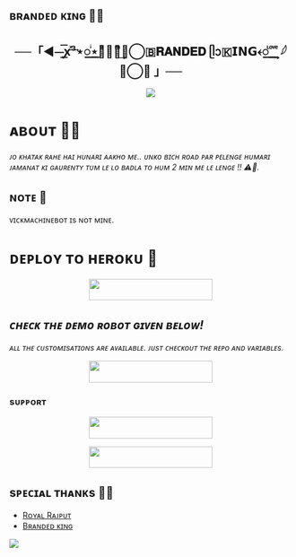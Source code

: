 ## ʙʀᴀɴᴅᴇᴅ ᴋɪɴɢ 🚬🦋

<h2 align="center">   
    ──「◄⏤͟͞ꭙͯ͢³⋆꯭ꙶ⋆꯭ͣ⋆᭄ͫ͢🍁⃝🇧𝐑𝐀𝐍𝐃𝐄𝐃 ᥫᩣ🇰𝗜𝗡𝗚𐏓꯭ ᷞ ͦ͢ ͮ ͤ𓆪🕊⃝🦋 」──  
   </h2>  
 <p align="center">   
<img src="https://graph.org/file/51e1bf391ebb7421aca57.jpg"

<img src="https://user-images.githubusercontent.com/73097560/115834477-dbab4500-a447-11eb-908a-139a6edaec5c.gif">

# ᴀʙᴏᴜᴛ 🦋🚬
<i>ᴊᴏ ᴋʜᴀᴛᴀᴋ ʀᴀʜᴇ ʜᴀɪ ʜᴜɴᴀʀɪ ᴀᴀᴋʜᴏ ᴍᴇ.. ᴜɴᴋᴏ ʙɪᴄʜ ʀᴏᴀᴅ ᴘᴀʀ ᴘᴇʟᴇɴɢᴇ
ʜᴜᴍᴀʀɪ ᴊᴀᴍᴀɴᴀᴛ ᴋɪ ɢᴀᴜʀᴇɴᴛʏ ᴛᴜᴍ ʟᴇ ʟᴏ ʙᴀᴅʟᴀ ᴛᴏ ʜᴜᴍ 2 ᴍɪɴ ᴍᴇ ʟᴇ ʟᴇɴɢᴇ !! ⚠️🚬.</i>

## ɴᴏᴛᴇ 📝
ᴠɪᴄᴋᴍᴀᴄʜɪɴᴇʙᴏᴛ ɪs ɴᴏᴛ ᴍɪɴᴇ.

# ᴅᴇᴘʟᴏʏ ᴛᴏ ʜᴇʀᴏᴋᴜ 🚀
<p align="center"><a href="https://heroku.com/deploy?template=https://github.com/dashamusic/MoniCHATBOT"> <img src="https://img.shields.io/badge/Deploy%20To%20Heroku-black?style=for-the-badge&logo=heroku" width="220" height="38.45"/></a></p>


## <i>ᴄʜᴇᴄᴋ ᴛʜᴇ ᴅᴇᴍᴏ ʀᴏʙᴏᴛ ɢɪᴠᴇɴ ʙᴇʟᴏᴡ!</i>
<i>ᴀʟʟ ᴛʜᴇ ᴄᴜsᴛᴏᴍɪsᴀᴛɪᴏɴs ᴀʀᴇ ᴀᴠᴀɪʟᴀʙʟᴇ. ᴊᴜsᴛ ᴄʜᴇᴄᴋᴏᴜᴛ ᴛʜᴇ ʀᴇᴘᴏ ᴀɴᴅ ᴠᴀʀɪᴀʙʟᴇs.</i>
<p align="center"><a href="https://t.me/https:WCGKING/BRANDEDCHATBOT"> <img src="https://img.shields.io/badge/CHECK-Demo%20Robot-black?style=for-the-badge&logo=Telegram" width="220" height="39"/></a></p>

### sᴜᴘᴘᴏʀᴛ
<p align="center"><a href="https://t.me/BRANDED_WORLD"> <img src="https://img.shields.io/badge/JOIN-SUPPORT%20GROUP-black?style=for-the-badge&logo=Telegram" width="220" height="38.5"/></a></p>
<p align="center"><a href="https://t.me/BRANDRD_BOT"> <img src="https://img.shields.io/badge/JOIN-SUPPORT%20CHANNEL-black?style=for-the-badge&logo=Telegram" width="220" height="38.5"/></a></p>

## sᴘᴇᴄɪᴀʟ ᴛʜᴀɴᴋs 🚬🦋

- [Rᴏʏᴀʟ Rᴀᴊᴘᴜᴛ](https://t.me/BRANDED_WORLD)
- [Bʀᴀɴᴅᴇᴅ ᴋɪɴɢ](https://t.me/BRANDRD_BOT)


<img src="https://user-images.githubusercontent.com/73097560/115834477-dbab4500-a447-11eb-908a-139a6edaec5c.gif">
